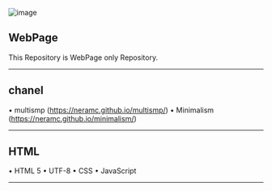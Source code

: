 ![image](https://github.com/user-attachments/assets/abf79281-32bb-4a14-8b37-990b7849a2ae)
## WebPage
This Repository is WebPage only Repository.
_______________________________
## chanel
  • multismp (https://neramc.github.io/multismp/)
  • Minimalism (https://neramc.github.io/minimalism/)
_______________________________
## HTML
  • HTML 5
  • UTF-8
  • CSS
  • JavaScript
_______________________________
